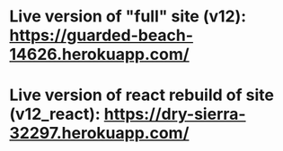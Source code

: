 # Live version of "full" site (v12): https://guarded-beach-14626.herokuapp.com/

# Live version of react rebuild of site (v12_react): https://dry-sierra-32297.herokuapp.com/
